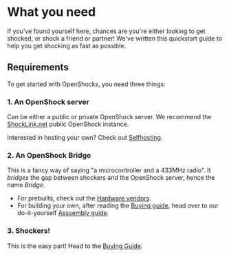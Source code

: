 
# What you need

If you've found yourself here, chances are you're either looking to get shocked, or shock a friend or partner! We've written this quickstart guide to help you get shocking as fast as possible.

## Requirements

To get started with OpenShocks, you need three things:

### 1. An OpenShock server

Can be either a public or private OpenShock server. We recommend the [ShockLink.net](https://shocklink.net) public OpenShock instance.

Interested in hosting your own? Check out [Selfhosting](../selfhosting/index.md).

### 2. An OpenShock Bridge

This is a fancy way of saying "a microcontroller and a 433MHz radio". It _bridges_ the gap between shockers and the OpenShock server, hence the name *Bridge*.

- For prebuilts, check out the [Hardware vendors](../vendors/hardware/index.md).
- For building your own, after reading the [Buying guide](../hardware/buying-guide.md), head over to our do-it-yourself [Asssembly guide](../diy/assembling.md).

### 3. Shockers!

This is the easy part! Head to the [Buying Guide](../hardware/buying-guide.md).

